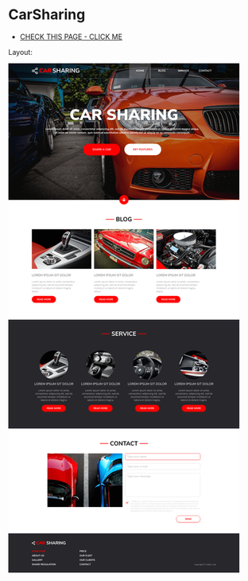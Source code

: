 # CarSharing

* [CHECK THIS PAGE - CLICK ME](https://piotrsierant.github.io/CarSharing/)

Layout: 

<img alt="Logo" src="https://github.com/PiotrSierant/CarSharing/blob/main/images/layout.jpg" title="Logo"/>